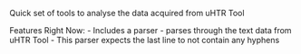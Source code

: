 Quick set of tools to analyse the data acquired from uHTR Tool

Features Right Now:
    -   Includes a parser
        -   parses through the text data from uHTR Tool
        -   This parser expects the last line to not contain any hyphens